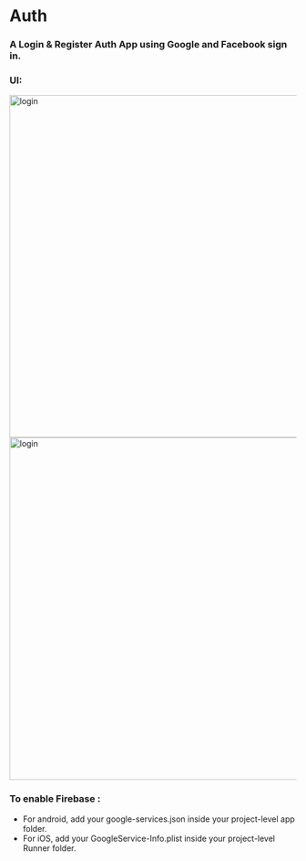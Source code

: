 
# Auth  
### A Login & Register Auth App using Google and Facebook sign in.
  
### UI:    
<img src="https://github.com/deliciafernandes/Login-Register-Task/blob/master/assets/images/Login.png" alt="login" height="600"> <img src="https://github.com/deliciafernandes/Login-Register-Task/blob/master/assets/images/Register.png" alt="login" height="600">    

### To enable Firebase :    
* For android, add your google-services.json inside your project-level app folder.
* For iOS, add your GoogleService-Info.plist inside your project-level Runner folder.
